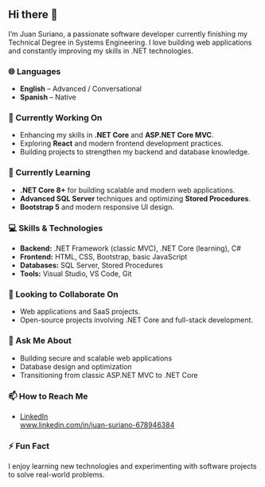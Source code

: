 ## Hi there 👋

I’m Juan Suriano, a passionate software developer currently finishing my Technical Degree in Systems Engineering. I love building web applications and constantly improving my skills in .NET technologies.

### 🌐 Languages
- **English** – Advanced / Conversational
- **Spanish** – Native

### 🔭 Currently Working On
- Enhancing my skills in **.NET Core** and **ASP.NET Core MVC**.
- Exploring **React** and modern frontend development practices.
- Building projects to strengthen my backend and database knowledge.

### 🌱 Currently Learning
- **.NET Core 8+** for building scalable and modern web applications.
- **Advanced SQL Server** techniques and optimizing **Stored Procedures**.
- **Bootstrap 5** and modern responsive UI design.

### 💻 Skills & Technologies
- **Backend:** .NET Framework (classic MVC), .NET Core (learning), C#
- **Frontend:** HTML, CSS, Bootstrap, basic JavaScript
- **Databases:** SQL Server, Stored Procedures
- **Tools:** Visual Studio, VS Code, Git

### 👯 Looking to Collaborate On
- Web applications and SaaS projects.
- Open-source projects involving .NET Core and full-stack development.

### 💬 Ask Me About
- Building secure and scalable web applications
- Database design and optimization
- Transitioning from classic ASP.NET MVC to .NET Core

### 📫 How to Reach Me
- [LinkedIn](www.linkedin.com/in/juan-suriano-678946384)  
www.linkedin.com/in/juan-suriano-678946384


### ⚡ Fun Fact
I enjoy learning new technologies and experimenting with software projects to solve real-world problems.
